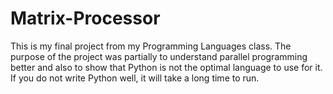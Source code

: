 # Matrix-Processor
This is my final project from my Programming Languages class. The purpose of the project was partially to understand parallel programming better and also to show that Python is not the optimal language to use for it. If you do not write Python well, it will take a long time to run.
